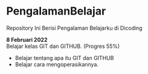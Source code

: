 # PengalamanBelajar
Repository Ini Berisi Pengalaman Belajarku di Dicoding

**8 Februari 2022**<br>
Belajar kelas GIT dan GITHUB. (Progres 55%)
  * Belajar tentang apa itu GIT dan GITHUB
  * Belajar cara mengoperasikannya.
